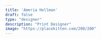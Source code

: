 ```yaml
---
title: 'Ameria Hollman'
draft: false
type: "designer"
description: "Print Designer"
image: "https://placekitten.com/200/200"
---
```

